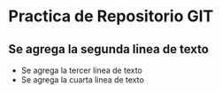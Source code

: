 # Practica de Repositorio GIT
## Se agrega la segunda linea de texto
- Se agrega la tercer linea de texto
- Se agrega la cuarta linea de texto